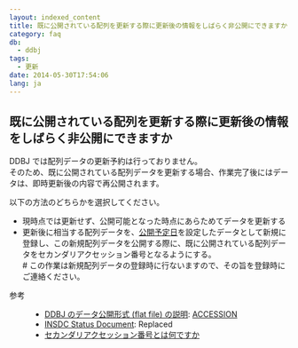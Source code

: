 ```yaml
---
layout: indexed_content
title: 既に公開されている配列を更新する際に更新後の情報をしばらく非公開にできますか
category: faq
db:
  - ddbj
tags: 
  - 更新
date: 2014-05-30T17:54:06
lang: ja
---
```


## 既に公開されている配列を更新する際に更新後の情報をしばらく非公開にできますか

<p>DDBJ では配列データの更新予約は行っておりません。<br>そのため、既に公開されている配列データを更新する場合、作業完了後にはデータは、即時更新後の内容で再公開されます。</p>
<p>以下の方法のどちらかを選択してください。</p>
<ul>
  <li>現時点では更新せず、公開可能となった時点にあらためてデータを更新する</li>
  <li>更新後に相当する配列データを、<a href="/ddbj/submission.html#holddate">公開予定日</a>を設定したデータとして新規に登録し、この新規配列データを公開する際に、既に公開されている配列データをセカンダリアクセッション番号となるようにする。<br># この作業は新規配列データの登録時に行ないますので、その旨を登録時に ご連絡ください。</li>
</ul>
<dl><dt>参考</dt>
  <dd>
    <ul>
      <li><a href="/ddbj/flat-file.html">DDBJ のデータ公開形式 (flat file) の説明</a>: <a href="/ddbj/flat-file.html#AccessionB">ACCESSION</a></li>
      <li><a href="/insdc-status-e.html">INSDC Status Document</a>: Replaced</li>
      <li><a href="/faq/ja/secondary-accession-number.html">セカンダリアクセッション番号とは何ですか</a></li>
    </ul>
  </dd>
</dl>